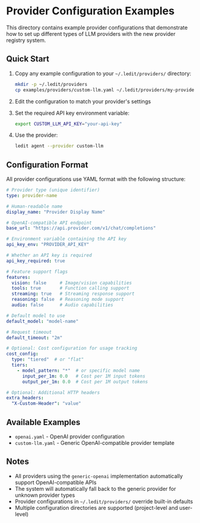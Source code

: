 # Provider Configuration Examples

This directory contains example provider configurations that demonstrate how to set up different types of LLM providers with the new provider registry system.

## Quick Start

1. Copy any example configuration to your `~/.ledit/providers/` directory:
   ```bash
   mkdir -p ~/.ledit/providers
   cp examples/providers/custom-llm.yaml ~/.ledit/providers/my-provider.yaml
   ```

2. Edit the configuration to match your provider's settings

3. Set the required API key environment variable:
   ```bash
   export CUSTOM_LLM_API_KEY="your-api-key"
   ```

4. Use the provider:
   ```bash
   ledit agent --provider custom-llm
   ```

## Configuration Format

All provider configurations use YAML format with the following structure:

```yaml
# Provider type (unique identifier)
type: provider-name

# Human-readable name
display_name: "Provider Display Name"

# OpenAI-compatible API endpoint
base_url: "https://api.provider.com/v1/chat/completions"

# Environment variable containing the API key
api_key_env: "PROVIDER_API_KEY"

# Whether an API key is required
api_key_required: true

# Feature support flags
features:
  vision: false     # Image/vision capabilities
  tools: true       # Function calling support
  streaming: true   # Streaming response support
  reasoning: false  # Reasoning mode support
  audio: false      # Audio capabilities

# Default model to use
default_model: "model-name"

# Request timeout
default_timeout: "2m"

# Optional: Cost configuration for usage tracking
cost_config:
  type: "tiered"  # or "flat"
  tiers:
    - model_pattern: "*"  # or specific model name
      input_per_1m: 0.0   # Cost per 1M input tokens
      output_per_1m: 0.0  # Cost per 1M output tokens

# Optional: Additional HTTP headers
extra_headers:
  "X-Custom-Header": "value"
```

## Available Examples

- `openai.yaml` - OpenAI provider configuration
- `custom-llm.yaml` - Generic OpenAI-compatible provider template

## Notes

- All providers using the `generic-openai` implementation automatically support OpenAI-compatible APIs
- The system will automatically fall back to the generic provider for unknown provider types
- Provider configurations in `~/.ledit/providers/` override built-in defaults
- Multiple configuration directories are supported (project-level and user-level)